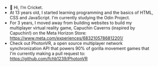 - 👋 Hi, I’m Cricket.
- At 13 years old, I started learning programming and the basics of HTML, CSS and JavaScript. I'm currently studying the Odin Project.
- For 3 years, I moved away from building websites to build my multiplayer virtual reality game, Capuchin Caverns (inspired by Capuchin!) on the Meta Horizon Store: https://www.meta.com/experiences/6832105786812201/
- Check out PhotonVR, a open source multiplayer network synchronization API that powers 90% of gorilla movement games that I'm currently making a pull request to: https://github.com/fchb1239/PhotonVR
<!---
--->
